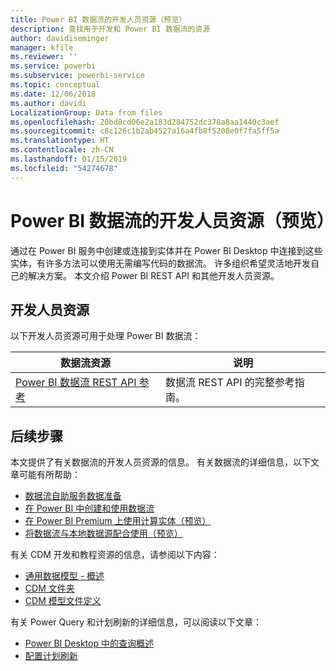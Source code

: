 ```yaml
---
title: Power BI 数据流的开发人员资源（预览）
description: 查找用于开发和 Power BI 数据流的资源
author: davidiseminger
manager: kfile
ms.reviewer: ''
ms.service: powerbi
ms.subservice: powerbi-service
ms.topic: conceptual
ms.date: 12/06/2018
ms.author: davidi
LocalizationGroup: Data from files
ms.openlocfilehash: 20bd8cd06e2a183d284752dc378a8aa1440c3aef
ms.sourcegitcommit: c8c126c1b2ab4527a16a4fb8f5208e0f7fa5ff5a
ms.translationtype: HT
ms.contentlocale: zh-CN
ms.lasthandoff: 01/15/2019
ms.locfileid: "54274678"
---
```

# <a name="developer-resources-for-power-bi-dataflows-preview"></a>Power BI 数据流的开发人员资源（预览）

通过在 Power BI 服务中创建或连接到实体并在 Power BI Desktop 中连接到这些实体，有许多方法可以使用无需编写代码的数据流。 许多组织希望灵活地开发自己的解决方案。 本文介绍 Power BI REST API 和其他开发人员资源。


## <a name="developer-resources"></a>开发人员资源

以下开发人员资源可用于处理 Power BI 数据流：


| 数据流资源 | 说明 |
| --- | --- |
| [Power BI 数据流 REST API 参考](https://go.microsoft.com/fwlink/?linkid=2047629)    | 数据流 REST API 的完整参考指南。|


## <a name="next-steps"></a>后续步骤

本文提供了有关数据流的开发人员资源的信息。 有关数据流的详细信息，以下文章可能有所帮助：

* [数据流自助服务数据准备](service-dataflows-overview.md)
* [在 Power BI 中创建和使用数据流](service-dataflows-create-use.md)
* [在 Power BI Premium 上使用计算实体（预览）](service-dataflows-computed-entities-premium.md)
* [将数据流与本地数据源配合使用（预览）](service-dataflows-on-premises-gateways.md)

有关 CDM 开发和教程资源的信息，请参阅以下内容：
* [通用数据模型 - 概述](https://docs.microsoft.com/powerapps/common-data-model/overview)
* [CDM 文件夹](https://go.microsoft.com/fwlink/?linkid=2045304)
* [CDM 模型文件定义](https://go.microsoft.com/fwlink/?linkid=2045521)


有关 Power Query 和计划刷新的详细信息，可以阅读以下文章：
* [Power BI Desktop 中的查询概述](desktop-query-overview.md)
* [配置计划刷新](refresh-scheduled-refresh.md)



